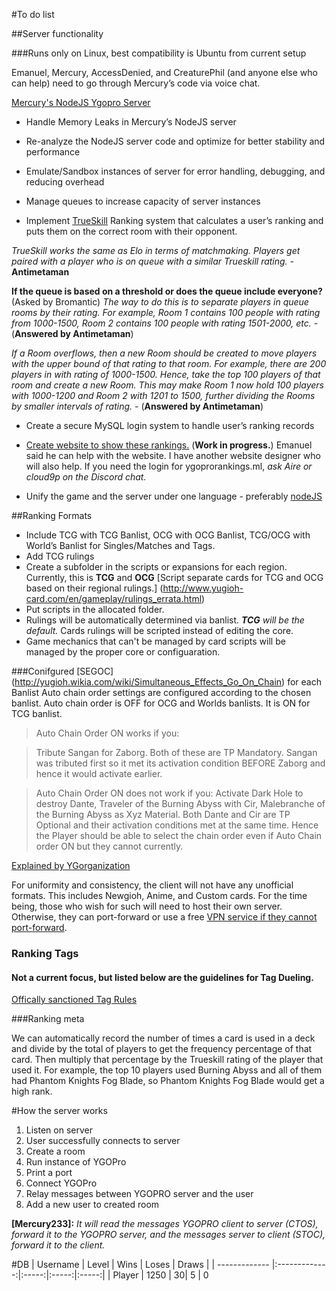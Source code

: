 #To do list

##Server functionality

###Runs only on Linux, best compatibility is Ubuntu from current setup

Emanuel, Mercury, AccessDenied, and CreaturePhil (and anyone else who can help) need to go through Mercury’s code via voice chat. 

[Mercury's NodeJS Ygopro Server](https://github.com/mercury233/ygopro-server)

* Handle Memory Leaks in Mercury’s NodeJS server

* Re-analyze the NodeJS server code and optimize for better stability and performance

* Emulate/Sandbox instances of server for error handling, debugging, and reducing overhead

* Manage queues to increase capacity of server instances

* Implement [TrueSkill](https://github.com/freethenation/node-trueskill) Ranking system that calculates a user’s ranking and puts them on the correct room with their opponent.


*TrueSkill works the same as Elo in terms of matchmaking. Players get paired with a player who is on queue with a similar Trueskill rating. -* **Antimetaman**

**If the queue is based on a threshold or does the queue include everyone?** (Asked by Bromantic) 
*The way to do this is to separate players in queue rooms by their rating. For example, Room 1 contains 100 people with rating from 1000-1500, Room 2 contains 100 people with rating 1501-2000, etc. -* (**Answered by Antimetaman**)

*If a Room overflows, then a new Room should be created to move players with the upper bound of that rating to that room. For example, there are 200 players in with rating of 1000-1500. Hence, take the top 100 players of that room and create a new Room. This may make Room 1 now hold 100 players with 1000-1200 and Room 2 with 1201 to 1500, further dividing the Rooms by smaller intervals of rating. -* (**Answered by Antimetaman**)

* Create a secure MySQL login system to handle user’s ranking records
* [Create website to show these rankings.](http://ygoprorankings.ml) (**Work in progress.**) Emanuel said he can help with the website. I have another website designer who will also help. If you need the login for ygoprorankings.ml, *ask Aire or cloud9p on the Discord chat.*

* Unify the game and the server under one language - preferably [nodeJS](https://nodejs.org/en/)

##Ranking Formats
* Include TCG with TCG Banlist, OCG with OCG Banlist, TCG/OCG with World’s Banlist for Singles/Matches and Tags.
* Add TCG rulings
* Create a subfolder in the scripts or expansions for each region. Currently, this is **TCG** and **OCG** [Script separate cards for TCG and OCG based on their regional rulings.]  (http://www.yugioh-card.com/en/gameplay/rulings_errata.html)
* Put scripts in the allocated folder.
* Rulings will be automatically determined via banlist. _**TCG** will be the default._ Cards rulings will be scripted instead of editing the core.
* Game mechanics that can't be managed by card scripts will be managed by the proper core or configuaration.

###Conifgured [SEGOC] (http://yugioh.wikia.com/wiki/Simultaneous_Effects_Go_On_Chain) for each Banlist
Auto chain order settings are configured according to the chosen banlist. Auto chain order is OFF for OCG and Worlds banlists. It is ON for TCG banlist. 

>Auto Chain Order ON works if you: 

>Tribute Sangan for Zaborg. Both of these are TP Mandatory. Sangan was tributed first so it met its activation condition BEFORE Zaborg and hence it would activate earlier. 

>Auto Chain Order ON does not work if you: 
Activate Dark Hole to destroy Dante, Traveler of the Burning Abyss with Cir, Malebranche of the Burning Abyss as Xyz Material. Both Dante and Cir are TP Optional and their activation conditions met at the same time. Hence the Player should be able to select the chain order even if Auto Chain order ON but they cannot currently.

[Explained by YGorganization](https://ygorganization.com/learnrulingspart3/)

For uniformity and consistency, the client will not have any unofficial formats. This includes Newgioh, Anime, and Custom cards. For the time being, those who wish for such will need to host their own server. Otherwise, they can port-forward or use a free [VPN service if they cannot port-forward](https://en.wikipedia.org/wiki/Virtual_private_network).


### Ranking Tags

#### Not a current focus, but listed below are the guidelines for Tag Dueling. 

[Offically sanctioned Tag Rules](http://www.yugioh-card.com/en/league/dueling/tag_dueling.html )


###Ranking meta

We can automatically record the number of times a card is used in a deck and divide by the total of players to get the frequency percentage of that card. Then multiply that percentage by the Trueskill rating of the player that used it. For example, the top 10 players used Burning Abyss and all of them had Phantom Knights Fog Blade, so Phantom Knights Fog Blade would get a high rank.

#How the server works

1. Listen on server
2. User successfully connects to server
3. Create a room
4. Run instance of YGOPro
5. Print a port
6. Connect YGOPro
7. Relay messages between YGOPRO server and the user
8. Add a new user to created room

**[Mercury233]:** *It will read the messages YGOPRO client to server (CTOS), forward it to the YGOPRO server, and the messages server to client (STOC), forward it to the client.*


#DB
| Username      | Level         | Wins  | Loses | Draws |
| ------------- |:-------------:|:-----:|:-----:|:-----:|
| Player        | 1250          |     30| 5     | 0
